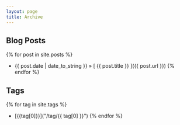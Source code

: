 ```yaml
---
layout: page
title: Archive
---
```


## Blog Posts

{% for post in site.posts %}
  * {{ post.date | date_to_string }} &raquo; [ {{ post.title }} ]({{ post.url }})
{% endfor %}


## Tags

{% for tag in site.tags %}
 * [{{tag[0]}}]("/tag/{{ tag[0] }}")
{% endfor %}
